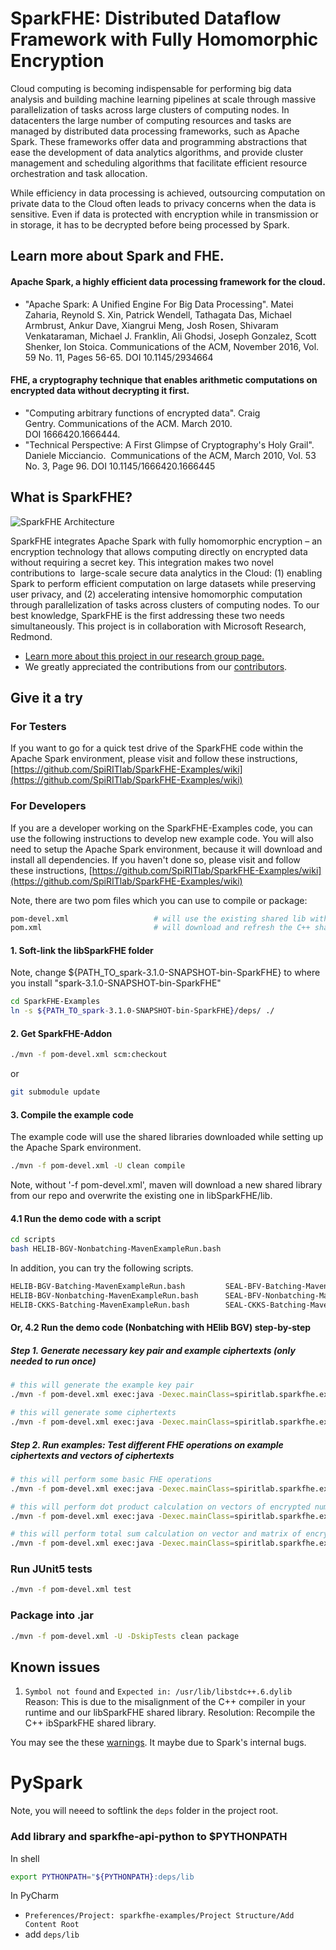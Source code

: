 # SparkFHE: Distributed Dataflow Framework with Fully Homomorphic Encryption

Cloud computing is becoming indispensable for performing big data analysis and building machine learning pipelines at scale through massive parallelization of tasks across large clusters of computing nodes. In datacenters the large number of computing resources and tasks are managed by distributed data processing frameworks, such as Apache Spark. These frameworks offer data and programming abstractions that ease the development of data analytics algorithms, and provide cluster management and scheduling algorithms that facilitate efficient resource orchestration and task allocation. 

While efficiency in data processing is achieved, outsourcing computation on private data to the Cloud often leads to privacy concerns when the data is sensitive. Even if data is protected with encryption while in transmission or in storage, it has to be decrypted before being processed by Spark.  

## Learn more about Spark and FHE.

#### Apache Spark, a highly efficient data processing framework for the cloud. 
- "Apache Spark: A Unified Engine For Big Data Processing". Matei Zaharia, Reynold S. Xin, Patrick Wendell, Tathagata Das, Michael Armbrust, Ankur Dave, Xiangrui Meng, Josh Rosen, Shivaram Venkataraman, Michael J. Franklin, Ali Ghodsi, Joseph Gonzalez, Scott Shenker, Ion Stoica. Communications of the ACM, November 2016, Vol. 59 No. 11, Pages 56-65. DOI 10.1145/2934664

#### FHE, a cryptography technique that enables arithmetic computations on encrypted data without decrypting it first.
- "Computing arbitrary functions of encrypted data". Craig Gentry. Communications of the ACM. March 2010. DOI 1666420.1666444.
- "Technical Perspective: A First Glimpse of Cryptography's Holy Grail". Daniele Micciancio.  Communications of the ACM, March 2010, Vol. 53 No. 3, Page 96. DOI 10.1145/1666420.1666445

## What is SparkFHE?
![SparkFHE Architecture](https://www.cs.rit.edu/~ph/sites/default/files/inline-images/SparkFHEArchitecture-crop.png)

SparkFHE integrates Apache Spark with fully homomorphic encryption – an encryption technology that allows computing directly on encrypted data without requiring a secret key. This integration makes two novel contributions to  large-scale secure data analytics in the Cloud: (1) enabling Spark to perform efficient computation on large datasets while preserving user privacy, and (2) accelerating intensive homomorphic computation through parallelization of tasks across clusters of computing nodes. To our best knowledge, SparkFHE is the first addressing these two needs simultaneously. This project is in collaboration with Microsoft Research, Redmond. 

- [Learn more about this project in our research group page.](https://www.cs.rit.edu/~ph/PrivateComputation)
- We greatly appreciated the contributions from our [contributors](https://github.com/SpiRITlab/SparkFHE-Examples/wiki/Contributors).

## Give it a try

### For Testers
If you want to go for a quick test drive of the SparkFHE code within the Apache Spark environment, please visit and follow these instructions, [https://github.com/SpiRITlab/SparkFHE-Examples/wiki](https://github.com/SpiRITlab/SparkFHE-Examples/wiki)



### For Developers
If you are a developer working on the SparkFHE-Examples code, you can use the following instructions to develop new example code. You will also need to setup the Apache Spark environment, because it will download and install all dependencies. If you haven't done so, please visit and follow these instructions, [https://github.com/SpiRITlab/SparkFHE-Examples/wiki](https://github.com/SpiRITlab/SparkFHE-Examples/wiki)

Note, there are two pom files which you can use to compile or package:
```bash
pom-devel.xml                   # will use the existing shared lib within ./libSparkFHE/lib
pom.xml                         # will download and refresh the C++ shared lib from our repo
```

#### 1. Soft-link the libSparkFHE folder
Note, change ${PATH_TO_spark-3.1.0-SNAPSHOT-bin-SparkFHE} to where you install "spark-3.1.0-SNAPSHOT-bin-SparkFHE"
```bash
cd SparkFHE-Examples
ln -s ${PATH_TO_spark-3.1.0-SNAPSHOT-bin-SparkFHE}/deps/ ./
```

#### 2. Get SparkFHE-Addon
```bash
./mvn -f pom-devel.xml scm:checkout
```
or
```bash
git submodule update
```

#### 3. Compile the example code
The example code will use the shared libraries downloaded while setting up the Apache Spark environment.
```bash
./mvn -f pom-devel.xml -U clean compile
```
Note, without '-f pom-devel.xml', maven will download a new shared library from our repo and overwrite the existing one in libSparkFHE/lib.


#### 4.1 Run the demo code with a script 
```bash
cd scripts
bash HELIB-BGV-Nonbatching-MavenExampleRun.bash
```

In addition, you can try the following scripts.
```bash
HELIB-BGV-Batching-MavenExampleRun.bash         SEAL-BFV-Batching-MavenExampleRun.bash          
HELIB-BGV-Nonbatching-MavenExampleRun.bash      SEAL-BFV-Nonbatching-MavenExampleRun.bash       testConnectionToSharedLib.bash
HELIB-CKKS-Batching-MavenExampleRun.bash        SEAL-CKKS-Batching-MavenExampleRun.bash
```

#### Or, 4.2 Run the demo code (Nonbatching with HElib BGV) step-by-step
##### Step 1. Generate necessary key pair and example ciphertexts (only needed to run once)
```bash
# this will generate the example key pair
./mvn -f pom-devel.xml exec:java -Dexec.mainClass=spiritlab.sparkfhe.example.nonbatching.KeyGenExample -Dexec.args="local HELIB BGV" 

# this will generate some ciphertexts
./mvn -f pom-devel.xml exec:java -Dexec.mainClass=spiritlab.sparkfhe.example.nonbatching.EncDecExample -Dexec.args="local HELIB BGV gen/keys/my_public_key.txt gen/keys/my_secret_key.txt"      
```
##### Step 2. Run examples: Test different FHE operations on example ciphertexts and vectors of ciphertexts
```bash
# this will perform some basic FHE operations
./mvn -f pom-devel.xml exec:java -Dexec.mainClass=spiritlab.sparkfhe.example.nonbatching.BasicOPsExample -Dexec.args="local HELIB BGV gen/keys/my_public_key.txt gen/keys/my_secret_key.txt"

# this will perform dot product calculation on vectors of encrypted numbers 
./mvn -f pom-devel.xml exec:java -Dexec.mainClass=spiritlab.sparkfhe.example.nonbatching.DotProductExample -Dexec.args="local HELIB BGV gen/keys/my_public_key.txt gen/keys/my_secret_key.txt"

# this will perform total sum calculation on vector and matrix of encrypted numbers 
./mvn -f pom-devel.xml exec:java -Dexec.mainClass=spiritlab.sparkfhe.example.nonbatching.TotalSumExample -Dexec.args="local HELIB BGV gen/keys/my_public_key.txt gen/keys/my_secret_key.txt"
```


### Run JUnit5 tests
```bash
./mvn -f pom-devel.xml test
```

### Package into .jar
```bash
./mvn -f pom-devel.xml -U -DskipTests clean package
```


## Known issues

1. `Symbol not found` and `Expected in: /usr/lib/libstdc++.6.dylib`
Reason: This is due to the misalignment of the C++ compiler in your runtime and our libSparkFHE shared library.
Resolution: Recompile the C++ ibSparkFHE shared library.


You may see the these [warnings](https://github.com/SpiRITlab/SparkFHE-Examples/issues/7). It maybe due to Spark's internal bugs. 



# PySpark
Note, you will neeed to softlink the `deps` folder in the project root.

### Add library and sparkfhe-api-python to $PYTHONPATH
In shell
```bash
export PYTHONPATH="${PYTHONPATH}:deps/lib
```
In PyCharm
* `Preferences/Project: sparkfhe-examples/Project Structure/Add Content Root`
* add `deps/lib`

